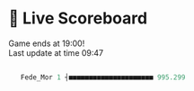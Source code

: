 # 🚩 Live Scoreboard
Game ends at 19:00!   
Last update at time 09:47
```R

   Fede_Mor 1 ┤■■■■■■■■■■■■■■■■■■■■■ 995.299   

```
